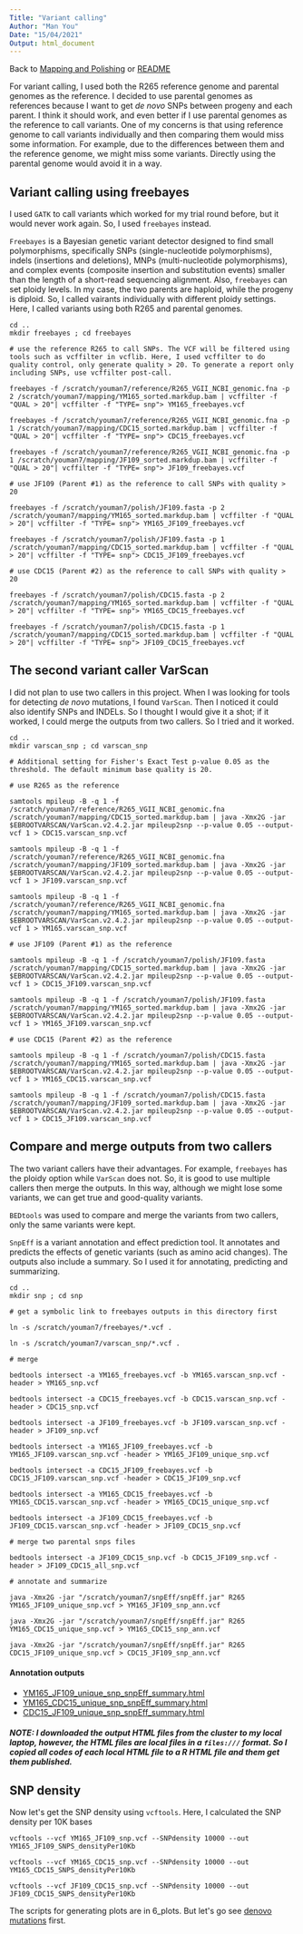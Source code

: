 ```yaml
---
Title: "Variant calling"
Author: "Man You"
Date: "15/04/2021"
Output: html_document
---
```

Back to [Mapping and Polishing](2_mapping.md) or [README](README.md)

For variant calling, I used both the R265 reference genome and parental genomes as the reference. I decided to use parental genomes as references because I want to get _de novo_ SNPs between progeny and each parent. I think it should work, and even better if I use parental genomes as the reference to call variants. One of my concerns is that using reference genome to call variants individually and then comparing them would miss some information. For example, due to the differences between them and the reference genome, we might miss some variants. Directly using the parental genome would avoid it in a way.

## Variant calling using freebayes

I used ```GATK``` to call variants which worked for my trial round before, but it would never work again. So, I used ```freebayes``` instead. 

```Freebayes``` is a Bayesian genetic variant detector designed to find small polymorphisms, specifically SNPs (single-nucleotide polymorphisms), indels (insertions and deletions), MNPs (multi-nucleotide polymorphisms), and complex events (composite insertion and substitution events) smaller than the length of a short-read sequencing alignment. Also, ```freebayes``` can set ploidy levels. In my case, the two parents are haploid, while the progeny is diploid. So, I called vairants individually with different ploidy settings. Here, I called variants using both R265 and parental genomes.

```{bash}
cd ..
mkdir freebayes ; cd freebayes

# use the reference R265 to call SNPs. The VCF will be filtered using tools such as vcffilter in vcflib. Here, I used vcffilter to do quality control, only generate quality > 20. To generate a report only including SNPs, use vcffilter post-call.

freebayes -f /scratch/youman7/reference/R265_VGII_NCBI_genomic.fna -p 2 /scratch/youman7/mapping/YM165_sorted.markdup.bam | vcffilter -f "QUAL > 20"| vcffilter -f "TYPE= snp"> YM165_freebayes.vcf

freebayes -f /scratch/youman7/reference/R265_VGII_NCBI_genomic.fna -p 1 /scratch/youman7/mapping/CDC15_sorted.markdup.bam | vcffilter -f "QUAL > 20"| vcffilter -f "TYPE= snp"> CDC15_freebayes.vcf

freebayes -f /scratch/youman7/reference/R265_VGII_NCBI_genomic.fna -p 1 /scratch/youman7/mapping/JF109_sorted.markdup.bam | vcffilter -f "QUAL > 20"| vcffilter -f "TYPE= snp"> JF109_freebayes.vcf

# use JF109 (Parent #1) as the reference to call SNPs with quality > 20

freebayes -f /scratch/youman7/polish/JF109.fasta -p 2 /scratch/youman7/mapping/YM165_sorted.markdup.bam | vcffilter -f "QUAL > 20"| vcffilter -f "TYPE= snp"> YM165_JF109_freebayes.vcf

freebayes -f /scratch/youman7/polish/JF109.fasta -p 1 /scratch/youman7/mapping/CDC15_sorted.markdup.bam | vcffilter -f "QUAL > 20"| vcffilter -f "TYPE= snp"> CDC15_JF109_freebayes.vcf

# use CDC15 (Parent #2) as the reference to call SNPs with quality > 20

freebayes -f /scratch/youman7/polish/CDC15.fasta -p 2 /scratch/youman7/mapping/YM165_sorted.markdup.bam | vcffilter -f "QUAL > 20"| vcffilter -f "TYPE= snp"> YM165_CDC15_freebayes.vcf

freebayes -f /scratch/youman7/polish/CDC15.fasta -p 1 /scratch/youman7/mapping/CDC15_sorted.markdup.bam | vcffilter -f "QUAL > 20"| vcffilter -f "TYPE= snp"> JF109_CDC15_freebayes.vcf
```

## The second variant caller VarScan

I did not plan to use two callers in this project. When I was looking for tools for detecting _de novo_ mutations, I found ```VarScan```. Then I noticed it could also identify SNPs and INDELs. So I thought I would give it a shot; if it worked, I could merge the outputs from two callers. So I tried and it worked.

```{bash}
cd ..
mkdir varscan_snp ; cd varscan_snp

# Additional setting for Fisher's Exact Test p-value 0.05 as the threshold. The default minimum base quality is 20.

# use R265 as the reference

samtools mpileup -B -q 1 -f /scratch/youman7/reference/R265_VGII_NCBI_genomic.fna /scratch/youman7/mapping/CDC15_sorted.markdup.bam | java -Xmx2G -jar $EBROOTVARSCAN/VarScan.v2.4.2.jar mpileup2snp --p-value 0.05 --output-vcf 1 > CDC15.varscan_snp.vcf

samtools mpileup -B -q 1 -f /scratch/youman7/reference/R265_VGII_NCBI_genomic.fna /scratch/youman7/mapping/JF109_sorted.markdup.bam | java -Xmx2G -jar $EBROOTVARSCAN/VarScan.v2.4.2.jar mpileup2snp --p-value 0.05 --output-vcf 1 > JF109.varscan_snp.vcf

samtools mpileup -B -q 1 -f /scratch/youman7/reference/R265_VGII_NCBI_genomic.fna /scratch/youman7/mapping/YM165_sorted.markdup.bam | java -Xmx2G -jar $EBROOTVARSCAN/VarScan.v2.4.2.jar mpileup2snp --p-value 0.05 --output-vcf 1 > YM165.varscan_snp.vcf

# use JF109 (Parent #1) as the reference

samtools mpileup -B -q 1 -f /scratch/youman7/polish/JF109.fasta /scratch/youman7/mapping/CDC15_sorted.markdup.bam | java -Xmx2G -jar $EBROOTVARSCAN/VarScan.v2.4.2.jar mpileup2snp --p-value 0.05 --output-vcf 1 > CDC15_JF109.varscan_snp.vcf

samtools mpileup -B -q 1 -f /scratch/youman7/polish/JF109.fasta /scratch/youman7/mapping/YM165_sorted.markdup.bam | java -Xmx2G -jar $EBROOTVARSCAN/VarScan.v2.4.2.jar mpileup2snp --p-value 0.05 --output-vcf 1 > YM165_JF109.varscan_snp.vcf

# use CDC15 (Parent #2) as the reference

samtools mpileup -B -q 1 -f /scratch/youman7/polish/CDC15.fasta /scratch/youman7/mapping/YM165_sorted.markdup.bam | java -Xmx2G -jar $EBROOTVARSCAN/VarScan.v2.4.2.jar mpileup2snp --p-value 0.05 --output-vcf 1 > YM165_CDC15.varscan_snp.vcf

samtools mpileup -B -q 1 -f /scratch/youman7/polish/CDC15.fasta /scratch/youman7/mapping/JF109_sorted.markdup.bam | java -Xmx2G -jar $EBROOTVARSCAN/VarScan.v2.4.2.jar mpileup2snp --p-value 0.05 --output-vcf 1 > CDC15_JF109.varscan_snp.vcf
```

## Compare and merge outputs from two callers

The two variant callers have their advantages. For example, ```freebayes``` has the ploidy option while ```VarScan``` does not. So, it is good to use multiple callers then merge the outputs. In this way, although we might lose some variants, we can get true and good-quality variants.

```BEDtools``` was used to compare and merge the variants from two callers, only the same variants were kept.

```SnpEff``` is a variant annotation and effect prediction tool. It annotates and predicts the effects of genetic variants (such as amino acid changes). The outputs also include a summary. So I used it for annotating, predicting and summarizing.

```{bash}
cd ..
mkdir snp ; cd snp

# get a symbolic link to freebayes outputs in this directory first 

ln -s /scratch/youman7/freebayes/*.vcf .

ln -s /scratch/youman7/varscan_snp/*.vcf .

# merge 

bedtools intersect -a YM165_freebayes.vcf -b YM165.varscan_snp.vcf -header > YM165_snp.vcf

bedtools intersect -a CDC15_freebayes.vcf -b CDC15.varscan_snp.vcf -header > CDC15_snp.vcf

bedtools intersect -a JF109_freebayes.vcf -b JF109.varscan_snp.vcf -header > JF109_snp.vcf

bedtools intersect -a YM165_JF109_freebayes.vcf -b YM165_JF109.varscan_snp.vcf -header > YM165_JF109_unique_snp.vcf

bedtools intersect -a CDC15_JF109_freebayes.vcf -b CDC15_JF109.varscan_snp.vcf -header > CDC15_JF109_snp.vcf

bedtools intersect -a YM165_CDC15_freebayes.vcf -b YM165_CDC15.varscan_snp.vcf -header > YM165_CDC15_unique_snp.vcf

bedtools intersect -a JF109_CDC15_freebayes.vcf -b JF109_CDC15.varscan_snp.vcf -header > JF109_CDC15_snp.vcf

# merge two parental snps files

bedtools intersect -a JF109_CDC15_snp.vcf -b CDC15_JF109_snp.vcf -header > JF109_CDC15_all_snp.vcf

# annotate and summarize

java -Xmx2G -jar "/scratch/youman7/snpEff/snpEff.jar" R265 YM165_JF109_unique_snp.vcf > YM165_JF109_snp_ann.vcf

java -Xmx2G -jar "/scratch/youman7/snpEff/snpEff.jar" R265 YM165_CDC15_unique_snp.vcf > YM165_CDC15_snp_ann.vcf

java -Xmx2G -jar "/scratch/youman7/snpEff/snpEff.jar" R265 CDC15_JF109_unique_snp.vcf > CDC15_JF109_snp_ann.vcf
```

#### Annotation outputs
- [YM165_JF109_unique_snp_snpEff_summary.html](https://rpubs.com/manyou7/YM165_JF109_unique_snp)
- [YM165_CDC15_unique_snp_snpEff_summary.html](https://rpubs.com/manyou7/YM165_CDC15_unique_snp)
- [CDC15_JF109_unique_snp_snpEff_summary.html](https://rpubs.com/manyou7/CDC15_JF109_unique_snp_SnpEff)

##### NOTE: I downloaded the output HTML files from the cluster to my local laptop, however, the HTML files are local files in a ```files:///``` format. So I copied all codes of each local HTML file to a R HTML file and them get them published.

## SNP density

Now let's get the SNP density using ```vcftools```. Here, I calculated the SNP density per 10K bases

```{bash}
vcftools --vcf YM165_JF109_snp.vcf --SNPdensity 10000 --out YM165_JF109_SNPS_densityPer10Kb

vcftools --vcf YM165_CDC15_snp.vcf --SNPdensity 10000 --out YM165_CDC15_SNPS_densityPer10Kb

vcftools --vcf JF109_CDC15_snp.vcf --SNPdensity 10000 --out JF109_CDC15_SNPS_densityPer10Kb
```

The scripts for generating plots are in 6_plots. But let's go see [denovo mutations](4_denovo_mutations.md) first. 






